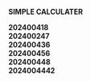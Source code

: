<b> SIMPLE CALCULATER <br> 

202400418<br>
202400247<br>
202400436<br>
202400456<br>
202400448<br>
2024004442<br>

